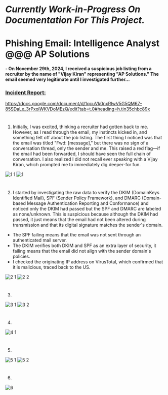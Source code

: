 #
#
#
# **<em>Currently Work-in-Progress On Documentation For This Project.</em>**
#
#
#
# Phishing Email: Intelligence Analyst @@@ AP Solutions

#### - On November 29th, 2024, I received a suspicious job listing from a recruiter by the name of "Vijay Kiran" representing "AP Solutions." The email seemed very legitimate until I investigated further...

### <a href="https://docs.google.com/document/d/1qcuVk0nxRIwV5G5QM67-85SDaLe_3rPxoiWKVDoMEzQ/edit?tab=t.0#heading=h.tin35chbc89x" target="_blank">Incident Report:</a>

https://docs.google.com/document/d/1qcuVk0nxRIwV5G5QM67-85SDaLe_3rPxoiWKVDoMEzQ/edit?tab=t.0#heading=h.tin35chbc89x
#

1. Initially, I was excited, thinking a recruiter had gotten back to me. However, as I read through the email, my instincts kicked in, and something felt off about the job listing. The first thing I noticed was that the email was titled "Fwd: [message]," but there was no sign of a conversation thread, only the sender and me. This raised a red flag—if the email had been forwarded, I should have seen the full chain of conversation. I also realized I did not recall ever speaking with a Vijay Kiran, which prompted me to immediately dig deeper-for fun.

![1 1](https://github.com/user-attachments/assets/296a8064-4d7b-4304-a45f-d23615455680)
![1](https://github.com/user-attachments/assets/5ae09ac3-fb3f-4a88-8641-d217c2a03b4f)
#

2. I started by investigating the raw data to verify the DKIM (DomainKeys Identified Mail), SPF (Sender Policy Framework), and DMARC (Domain-based Message Authentication Reporting and Conformance) and noticed only the DKIM had passed but the SPF and DMARC are labeled as none/unknown. This is suspicious because although the DKIM had passed, it just means that the email had not been altered during transmission and that its digital signature matches the sender's domain. 
- The SPF failing means that the email was not sent through an authenticated mail server. 
- The DKIM verifies both DKIM and SPF as an extra layer of security, it failing means that the email did not align with the sender domain's policies. 
- I checked the originating IP address on VirusTotal, which confirmed that it is malicious, traced back to the US.

![2 1](https://github.com/user-attachments/assets/e2b8ef04-acd4-40e1-960d-6f6c14917952)
![2 2](https://github.com/user-attachments/assets/38cb9ba4-6f22-45a6-8df5-fc5a786a9af6)
#

3. 

![3 1](https://github.com/user-attachments/assets/550d4811-e242-4c54-aa78-7a4d55f87201)
![3 2](https://github.com/user-attachments/assets/1a27e014-a8ea-4324-8538-c0fd2f05d0f3)
#

4.

![4 1](https://github.com/user-attachments/assets/f47e7e6d-4c2d-4085-8eca-3ccaebad37df)
#

5.

![5 1](https://github.com/user-attachments/assets/6f1f43f1-7a7d-4fb0-8483-e775824cdddf)
![5 2](https://github.com/user-attachments/assets/5732e096-7b4e-47fc-9ee7-8bb2c143bc08)
#

6.

![6](https://github.com/user-attachments/assets/a9685efb-ee28-43e2-bf3a-3fdbc5b55ef8)
#


